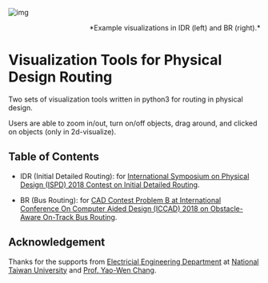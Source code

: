 ![img](https://github.com/Daikon-Sun/Routing-Visualization/raw/master/IDR+BR.png)
<div style="text-align: right"> *Example visualizations in IDR (left) and BR (right).* </div>

# Visualization Tools for Physical Design Routing
Two sets of visualization tools written in python3 for routing in physical design.

Users are able to zoom in/out, turn on/off objects, drag around, and clicked on objects (only in 2d-visualize).

## Table of Contents

- IDR (Initial Detailed Routing): for [International Symposium on Physical Design (ISPD) 2018 Contest on Initial Detailed Routing](http://www.ispd.cc/contests/18/index.html).

- BR (Bus Routing): for [CAD Contest Problem B at International Conference On Computer Aided Design (ICCAD) 2018 on Obstacle-Aware On-Track Bus Routing](http://iccad-contest.org/2018/index.html).

## Acknowledgement
Thanks for the supports from [Electricial Engineering Department](https://web.ee.ntu.edu.tw/eng/index.php) at [National Taiwan University](http://www.ntu.edu.tw/english/) and [Prof. Yao-Wen Chang](http://cc.ee.ntu.edu.tw/~ywchang/).
